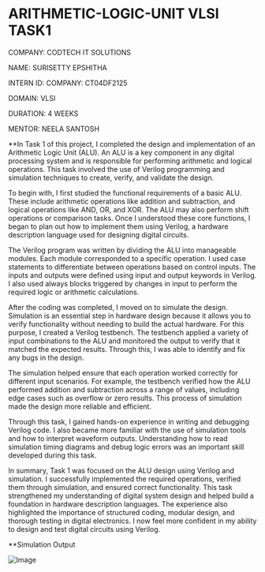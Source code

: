 # ARITHMETIC-LOGIC-UNIT VLSI TASK1 

COMPANY: CODTECH IT SOLUTIONS

NAME: SURISETTY EPSHITHA

INTERN ID: COMPANY: CT04DF2125

DOMAIN: VLSI

DURATION: 4 WEEKS

MENTOR: NEELA SANTOSH

**In Task 1 of this project, I completed the design and implementation of an Arithmetic Logic Unit (ALU). An ALU is a key component in any digital processing system and is responsible for performing arithmetic and logical operations. This task involved the use of Verilog programming and simulation techniques to create, verify, and validate the design.

To begin with, I first studied the functional requirements of a basic ALU. These include arithmetic operations like addition and subtraction, and logical operations like AND, OR, and XOR. The ALU may also perform shift operations or comparison tasks. Once I understood these core functions, I began to plan out how to implement them using Verilog, a hardware description language used for designing digital circuits.

The Verilog program was written by dividing the ALU into manageable modules. Each module corresponded to a specific operation. I used case statements to differentiate between operations based on control inputs. The inputs and outputs were defined using input and output keywords in Verilog. I also used always blocks triggered by changes in input to perform the required logic or arithmetic calculations.

After the coding was completed, I moved on to simulate the design. Simulation is an essential step in hardware design because it allows you to verify functionality without needing to build the actual hardware. For this purpose, I created a Verilog testbench. The testbench applied a variety of input combinations to the ALU and monitored the output to verify that it matched the expected results. Through this, I was able to identify and fix any bugs in the design.

The simulation helped ensure that each operation worked correctly for different input scenarios. For example, the testbench verified how the ALU performed addition and subtraction across a range of values, including edge cases such as overflow or zero results. This process of simulation made the design more reliable and efficient.

Through this task, I gained hands-on experience in writing and debugging Verilog code. I also became more familiar with the use of simulation tools and how to interpret waveform outputs. Understanding how to read simulation timing diagrams and debug logic errors was an important skill developed during this task.

In summary, Task 1 was focused on the ALU design using Verilog and simulation. I successfully implemented the required operations, verified them through simulation, and ensured correct functionality. This task strengthened my understanding of digital system design and helped build a foundation in hardware description languages. The experience also highlighted the importance of structured coding, modular design, and thorough testing in digital electronics. I now feel more confident in my ability to design and test digital circuits using Verilog.

**Simulation Output

![Image](https://github.com/user-attachments/assets/99a78493-97e6-40ea-8a8e-07ca10e9a697)

